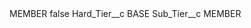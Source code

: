 <?xml version="1.0" encoding="UTF-8"?>
<CustomMetadata xmlns="http://soap.sforce.com/2006/04/metadata" xmlns:xsi="http://www.w3.org/2001/XMLSchema-instance" xmlns:xsd="http://www.w3.org/2001/XMLSchema">
    <label>MEMBER</label>
    <protected>false</protected>
    <values>
        <field>Hard_Tier__c</field>
        <value xsi:type="xsd:string">BASE</value>
    </values>
    <values>
        <field>Sub_Tier__c</field>
        <value xsi:type="xsd:string">MEMBER</value>
    </values>
</CustomMetadata>
